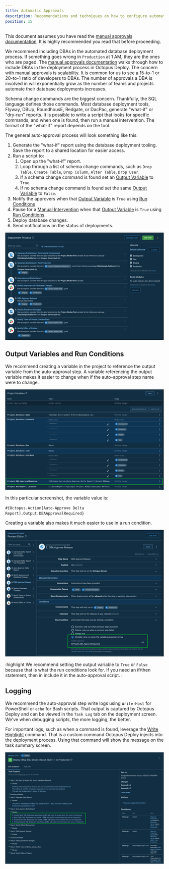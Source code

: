 ```yaml
---
title: Automatic Approvals
description: Recommendations and techniques on how to configure automatic approvals in an automated database deployment process.
position: 15
---
```


This document assumes you have read the [manual approvals documentation](/docs/deployment-examples/database-deployments/common-patterns/manual-approvals.md).  It is highly recommended you read that before proceeding.

We recommend including DBAs in the automated database deployment process.  If something goes wrong in `Production` at 1 AM, they are the ones who are paged.  The [manual approvals documentation](/docs/deployment-examples/database-deployments/common-patterns/manual-approvals.md) walks through how to include DBAs in the deployment process in Octopus Deploy.  The concern with manual approvals is scalability.  It is common for us to see a 15-to-1 or 20-to-1 ratio of developers to DBAs.  The number of approvals a DBA is involved in will exponentially grow as the number of teams and projects automate their database deployments increases.  

Schema change commands are the biggest concern.  Thankfully, the SQL language defines those commands.  Most database deployment tools, Flyway, DBUp, RoundhousE, Redgate, or DacPac, generate "what-if" or "dry-run" reports.  It is possible to write a script that looks for specific commands, and when one is found, then run a manual intervention.  The format of the "what-if" report depends on the tool.  

The general auto-approval process will look something like this:

1. Generate the "what-if" report using the database deployment tooling.  Save the report to a shared location for easier access.
2. Run a script to:
    1. Open up the "what-if" report.
    2. Loop through a list of schema change commands, such as `Drop Table`, `Create Table`, `Drop Column`, `Alter Table`, `Drop User`.
    3. If a schema change command is found set an [Output Variable](/docs/projects/variables/output-variables.md) to `True`.
    4. If no schema change command is found set the same [Output Variable](/docs/projects/variables/output-variables.md) to `False`. 
3. Notify the approvers when that [Output Variable](/docs/projects/variables/output-variables.md) is `True` using [Run Conditions](docs/deployment-process/conditions.md#run-condition)
4. Pause for a [Manual Intervention](/docs/deployments-process/steps/manual-interventions-and-approvals.md) when that [Output Variable](/docs/projects/variables/output-variables.md) is `True` using [Run Conditions](docs/deployment-process/conditions.md#run-condition).
5. Deploy database changes.
6. Send notifications on the status of deployments.

![](images/auto_approve_deployment_process.png)

## Output Variables and Run Conditions

We recommend creating a variable in the project to reference the output variable from the auto-approval step.  A variable referencing the output variable makes it easier to change when if the auto-approval step name were to change.

![](images/auto_approve_output_variable_variable.png)

In this particular screenshot, the variable value is:

`#{Octopus.Action[Auto-Approve Delta Report].Output.DBAApprovalRequired}`

Creating a variable also makes it much easier to use in a run condition.

![](images/auto_approve_run_conditions.png)

:highlight
We recommend setting the output variable to `True` or `False` because that is what the run conditions look for.  If you need an if/then statement, then in include it in the auto-approval script.
:

## Logging

We recommend the auto-approval step write logs using `Write-Host` for PowerShell or `echo` for Bash scripts.  That output is captured by Octopus Deploy and can be viewed in the `Task Log` tab on the deployment screen.  We've when debugging scripts, the more logging, the better.

For important logs, such as when a command is found, leverage the [Write Highlight](https://octopus.com/docs/deployment-examples/custom-scripts/logging-messages-in-scripts) command.  That is a custom command Octopus Deploy injects into the deployment process.  Using that command will show the message on the task summary screen.

![](images/auto_approve_write_highlight.png)
